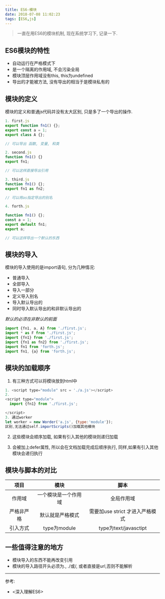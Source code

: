 ```yaml
---
title: ES6-模块
date: 2018-07-08 11:02:23
tags: [ES6,js]
---
```


> 一直在用ES6的模块机制, 现在系统学习下, 记录一下.

## ES6模块的特性

- 自动运行在严格模式下
- 是一个隔离的作用域, 不会污染全局
- 模块顶层作用域没有this, this为undefined
- 导出的才能被方法, 没有导出的相当于是模块私有的

## 模块的定义
 
  模块的定义和普通js代码并没有太大区别, 只是多了一个导出的操作. 

  ```javascript
  1. first.js
  export function fn1() {};
  export const a = 1;
  export class A {};

  // 可以导出 函数, 变量, 和类

  2. second.js
  function fn1() {}
  export fn1;

  // 可以这样直接导出引用

  3. third.js
  function fn1() {};
  export fn1 as fn2;

  // 可以用as指定导出的别名

  4. forth.js

  function fn1() {};
  const a = 1;
  export default fn1;
  export a;

  // 可以这样导出一个默认的东西

  ```

## 模块的导入
  模块的导入使用的是import语句, 分为几种情况:
  - 普通导入
  - 全部导入
  - 导入一部分
  - 定义导入别名
  - 导入默认导出的
  - 同时导入默认导出的和非默认导出的

  *默认的必须在非默认的前面*
  ```javascript
  import {fn1, a, A} from './first.js';
  import * as F from './first.js';
  import {fn1} from './first.js';
  import {fn1 as fn2} from './first.js';
  import fn1 from 'forth.js';
  import fn1, {a} from 'forth.js';

  ```
## 模块的加载顺序

1. 有三种方式可以将模块放到html中

```javascript
1. <script type="module" src = './a.js'></script>
2. 
<script type="module">
  import {fn1} from './first.js';

</script>
3. 通过worker
let worker = new Worder('a.js', {type:'module'});
区别,无法通过self.importScripts()加载其他模块

```
2. 这些模块会顺序加载, 如果有引入其他的模块则递归加载

3. 会被加上defer属性, 所以会在文档加载完成后顺序执行, 同样,如果有引入其他模块会递归执行

## 模块与脚本的对比
| 项目 | 模块 | 脚本|
|:---:|:---:|:----:|
|作用域|一个模块是一个作用域|全局作用域|
|严格非严格|默认就是严格模式|需要加use strict 才进入严格模式|
|引入方式|type为module|type为text/javasctipt|

## 一些值得注意的地方
- 模块导入的东西不能再改变引用
- 模块的导入路径开头必须为., ./或/, 或者直接是url,否则不能解析

------------------------

参考:

- <深入理解ES6>

